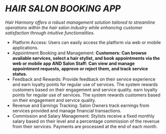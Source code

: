 # *HAIR SALON BOOKING APP*

_Hair Harmony offers a robust management solution tailored to streamline operations within the hair salon industry while enhancing customer satisfaction through intuitive functionalities._

- Platform Access: Users can easily access the platform via web or mobile applications.
- Appointment Booking and Management:
  **Customers: Can browse available services, select a hair stylist, and book appointments via the web or mobile app AND Salon Staff: Can view and manage appointment requests, approve or reject them, and track service status.**
- Feedback and Rewards: Provide feedback on their service experience and earn loyalty points for regular use of services. The system rewards customers based on their engagement and service quality.
earn loyalty points for regular use of services. The system rewards customers based on their engagement and service quality.
- Revenue and Earnings Tracking: Salon Owners track earnings from services provided and manage financial transactions.
- Commission and Salary Management: Stylists receive a fixed monthly salary based on their level and a percentage commission of the revenue from their services. Payments are processed at the end of each month.

